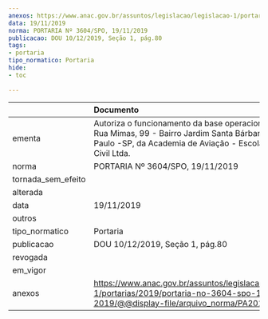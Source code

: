 ```yaml
---
anexos: https://www.anac.gov.br/assuntos/legislacao/legislacao-1/portarias/2019/portaria-no-3604-spo-19-11-2019/@@display-file/arquivo_norma/PA2019-3604.pdf
data: 19/11/2019
norma: PORTARIA Nº 3604/SPO, 19/11/2019
publicacao: DOU 10/12/2019, Seção 1, pág.80
tags:
- portaria
tipo_normatico: Portaria
hide: 
- toc 
 
---
```


|                    | Documento                                                                                                                                                                    |
|:-------------------|:-----------------------------------------------------------------------------------------------------------------------------------------------------------------------------|
| ementa             | Autoriza o funcionamento da base operacional situada à Rua Mimas, 99 - Bairro Jardim Santa Bárbara, em São Paulo -SP, da Academia de Aviação - Escola de Aviação Civil Ltda. |
| norma              | PORTARIA Nº 3604/SPO, 19/11/2019                                                                                                                                             |
| tornada_sem_efeito |                                                                                                                                                                              |
| alterada           |                                                                                                                                                                              |
| data               | 19/11/2019                                                                                                                                                                   |
| outros             |                                                                                                                                                                              |
| tipo_normatico     | Portaria                                                                                                                                                                     |
| publicacao         | DOU 10/12/2019, Seção 1, pág.80                                                                                                                                              |
| revogada           |                                                                                                                                                                              |
| em_vigor           |                                                                                                                                                                              |
| anexos             | https://www.anac.gov.br/assuntos/legislacao/legislacao-1/portarias/2019/portaria-no-3604-spo-19-11-2019/@@display-file/arquivo_norma/PA2019-3604.pdf                         |